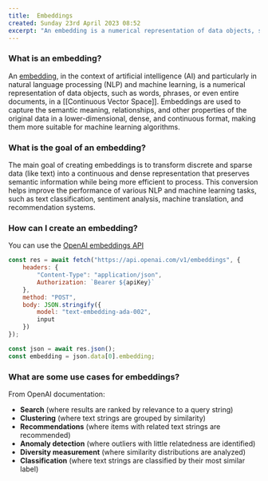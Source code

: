 ```yaml
---
title:  Embeddings
created: Sunday 23rd April 2023 08:52
excerpt: "An embedding is a numerical representation of data objects, such as words, phrases, or even entire document, in a Continuous Vector Space. They are used to capture semantic meaning, relationships, and other properties of the original data in a format that is more suitable for machine learning algorithms."
---
```


### What is an embedding?
An [embedding](https://platform.openai.com/docs/guides/embeddings/what-are-embeddings), in the context of artificial intelligence (AI) and particularly in natural language processing (NLP) and machine learning, is a numerical representation of data objects, such as words, phrases, or even entire documents, in a [[Continuous Vector Space]]. Embeddings are used to capture the semantic meaning, relationships, and other properties of the original data in a lower-dimensional, dense, and continuous format, making them more suitable for machine learning algorithms.

### What is the goal of an embedding?
The main goal of creating embeddings is to transform discrete and sparse data (like text) into a continuous and dense representation that preserves semantic information while being more efficient to process. This conversion helps improve the performance of various NLP and machine learning tasks, such as text classification, sentiment analysis, machine translation, and recommendation systems.

### How can I create an embedding?
You can use the [OpenAI embeddings API](https://platform.openai.com/docs/api-reference/embeddings/create?lang=node.js)

```js
const res = await fetch("https://api.openai.com/v1/embeddings", {
	headers: {
		"Content-Type": "application/json",
		Authorization: `Bearer ${apiKey}`
	},
	method: "POST",
	body: JSON.stringify({
		model: "text-embedding-ada-002",
		input
	})
});

const json = await res.json();
const embedding = json.data[0].embedding;
```

### What are some use cases for embeddings?
From OpenAI documentation:
-   **Search** (where results are ranked by relevance to a query string)
-   **Clustering** (where text strings are grouped by similarity)
-   **Recommendations** (where items with related text strings are recommended)
-   **Anomaly detection** (where outliers with little relatedness are identified)
-   **Diversity measurement** (where similarity distributions are analyzed)
-   **Classification** (where text strings are classified by their most similar label)
